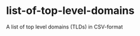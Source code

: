 list-of-top-level-domains
=========================

A list of top level domains (TLDs) in CSV-format